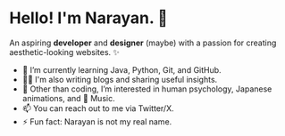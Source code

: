 # Hello! I'm Narayan. 👋
An aspiring **developer** and **designer** (maybe) with a passion for creating aesthetic-looking websites. ✨

- 🌱 I’m currently learning Java, Python, Git, and GitHub.
- ✍🏼 I'm also writing blogs and sharing useful insights.
- 👀 Other than coding, I’m interested in human psychology, Japanese animations, and 🎼 Music.
- 📫 You can reach out to me via Twitter/X.
- ⚡ Fun fact: Narayan is not my real name.

<!---
almostnarayan/almostnarayan is a ✨ special ✨ repository because its `README.md` (this file) appears on your GitHub profile.
You can click the Preview link to take a look at your changes.
--->
